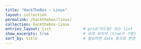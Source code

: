 ```yaml
---
title: "HackTheBox — Linux"
layout: collection
permalink: /hackthebox/linux/
collection: hackthebox-linux
entries_layout: list              # grid(카드형) 또는 list
show_excerpts: true               # 요약 보이게 (true가 기본)
sort_by: title                    # 필요하면 date 등으로 변경
---
```


